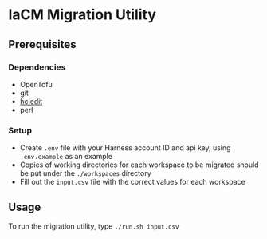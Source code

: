 # IaCM Migration Utility

## Prerequisites

### Dependencies
* OpenTofu
* git
* [hcledit](https://github.com/minamijoyo/hcledit)
* perl

### Setup
* Create `.env` file with your Harness account ID and api key, using `.env.example` as an example
* Copies of working directories for each workspace to be migrated should be put under the `./workspaces` directory
* Fill out the `input.csv` file with the correct values for each workspace

## Usage

To run the migration utility, type `./run.sh input.csv`
